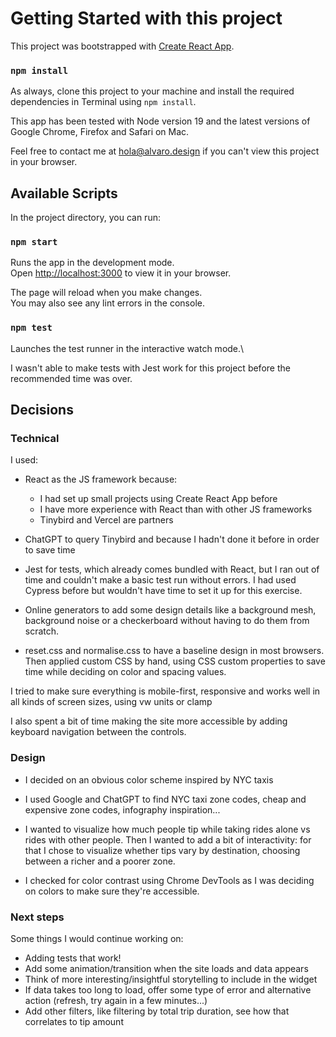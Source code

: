 # Getting Started with this project

This project was bootstrapped with [Create React App](https://github.com/facebook/create-react-app).

### `npm install`

As always, clone this project to your machine and install the required dependencies in Terminal using `npm install`.

This app has been tested with Node version 19 and the latest versions of Google Chrome, Firefox and Safari on Mac.

Feel free to contact me at hola@alvaro.design if you can't view this project in your browser.

## Available Scripts

In the project directory, you can run:

### `npm start`

Runs the app in the development mode.\
Open [http://localhost:3000](http://localhost:3000) to view it in your browser.

The page will reload when you make changes.\
You may also see any lint errors in the console.

### `npm test`

Launches the test runner in the interactive watch mode.\

I wasn't able to make tests with Jest work for this project before the recommended time was over.

## Decisions

### Technical

I used:

- React as the JS framework because:
    - I had set up small projects using Create React App before
    - I have more experience with React than with other JS frameworks
    - Tinybird and Vercel are partners

- ChatGPT to query Tinybird and because I hadn't done it before in order to save time

- Jest for tests, which already comes bundled with React, but I ran out of time and couldn't make a basic test run without errors. I had used Cypress before but wouldn't have time to set it up for this exercise.

- Online generators to add some design details like a background mesh, background noise or a checkerboard without having to do them from scratch.

- reset.css and normalise.css to have a baseline design in most browsers. Then applied custom CSS by hand, using CSS custom properties to save time while deciding on color and spacing values.

I tried to make sure everything is mobile-first, responsive and works well in all kinds of screen sizes, using vw units or clamp

I also spent a bit of time making the site more accessible by adding keyboard navigation between the controls.

### Design

- I decided on an obvious color scheme inspired by NYC taxis

- I used Google and ChatGPT to find NYC taxi zone codes, cheap and expensive zone codes, infography inspiration...

- I wanted to visualize how much people tip while taking rides alone vs rides with other people. Then I wanted to add a bit of interactivity: for that I chose to visualize whether tips vary by destination, choosing between a richer and a poorer zone.

- I checked for color contrast using Chrome DevTools as I was deciding on colors to make sure they're accessible.

### Next steps

Some things I would continue working on:

- Adding tests that work!
- Add some animation/transition when the site loads and data appears
- Think of more interesting/insightful storytelling to include in the widget
- If data takes too long to load, offer some type of error and alternative action (refresh, try again in a few minutes...)
- Add other filters, like filtering by total trip duration, see how that correlates to tip amount